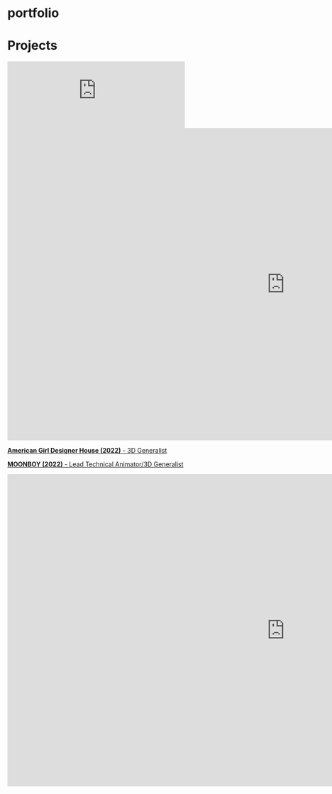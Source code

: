 # portfolio

# Projects

<iframe width="400 height="200" src="https://www.youtube.com/embed/FrvzxqZZy18" 
title="MEGA DRESS-UP BOX | Teletubbies Dress Up And Put On A Show! | Teletubbies Let's Go NEW Full Episode" frameborder="0" allow="accelerometer; autoplay; clipboard-write; encrypted-media; gyroscope; picture-in-picture; web-share" referrerpolicy="strict-origin-when-cross-origin" allowfullscreen></iframe>

<iframe width="1250" height="703" src="https://www.youtube.com/embed/HRg32Cuk_zg" 
title="Kavi's Ultimate Dance Show Challenge! ✨ | Meet Kavi | American Girl" 
frameborder="0" allow="accelerometer; autoplay; clipboard-write; encrypted-media; 
gyroscope; picture-in-picture; web-share" referrerpolicy="strict-origin-when-cross-origin" 
allowfullscreen></iframe>

[**American Girl Designer House (2022)** - 3D Generalist](https://www.youtube.com/watch?v=pPCkpak2d2g)

[**MOONBOY (2022)** - Lead Technical Animator/3D Generalist ](https://www.youtube.com/watch?v=dQy1lmCfONA)

<iframe width="1250" height="703" src="https://www.youtube.com/embed/dQy1lmCfONA" 
title="Don't Let Gravity Bring You Down! | "Moonboy" 
Animated Student Film 2D" frameborder="0" allow="accelerometer; autoplay; 
clipboard-write; encrypted-media; gyroscope; picture-in-picture; web-share" 
referrerpolicy="strict-origin-when-cross-origin" allowfullscreen></iframe>
